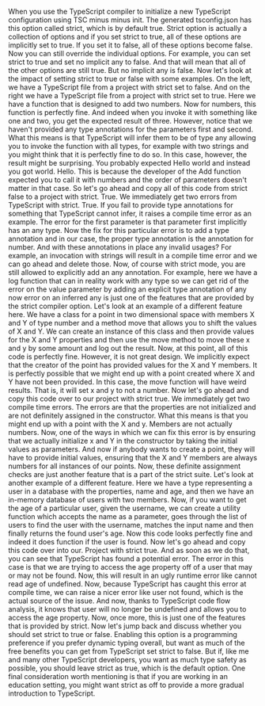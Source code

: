 When you use the TypeScript compiler to initialize a new TypeScript configuration using TSC minus minus
init.
The generated tsconfig.json has this option called strict, which is by default true.
Strict option is actually a collection of options and if you set strict to true, all of these options
are implicitly set to true.
If you set it to false, all of these options become false.
Now you can still override the individual options.
For example, you can set strict to true and set no implicit any to false.
And that will mean that all of the other options are still true.
But no implicit any is false.
Now let's look at the impact of setting strict to true or false with some examples.
On the left, we have a TypeScript file from a project with strict set to false.
And on the right we have a TypeScript file from a project with strict set to true.
Here we have a function that is designed to add two numbers.
Now for numbers, this function is perfectly fine.
And indeed when you invoke it with something like one and two, you get the expected result of three.
However, notice that we haven't provided any type annotations for the parameters first and second.
What this means is that TypeScript will infer them to be of type any allowing you to invoke the function
with all types, for example with two strings and you might think that it is perfectly fine to do so.
In this case, however, the result might be surprising.
You probably expected Hello world and instead you got world.
Hello.
This is because the developer of the Add function expected you to call it with numbers and the order
of parameters doesn't matter in that case.
So let's go ahead and copy all of this code from strict false to a project with strict.
True.
We immediately get two errors from TypeScript with strict.
True.
If you fail to provide type annotations for something that TypeScript cannot infer, it raises a compile
time error as an example.
The error for the first parameter is that parameter first implicitly has an any type.
Now the fix for this particular error is to add a type annotation and in our case, the proper type
annotation is the annotation for number.
And with these annotations in place any invalid usages?
For example, an invocation with strings will result in a compile time error and we can go ahead and
delete those.
Now, of course with strict mode, you are still allowed to explicitly add an any annotation.
For example, here we have a log function that can in reality work with any type so we can get rid of
the error on the value parameter by adding an explicit type annotation of any now error on an inferred
any is just one of the features that are provided by the strict compiler option.
Let's look at an example of a different feature here.
We have a class for a point in two dimensional space with members X and Y of type number and a method
move that allows you to shift the values of X and Y.
We can create an instance of this class and then provide values for the X and Y properties and then
use the move method to move these x and y by some amount and log out the result.
Now, at this point, all of this code is perfectly fine.
However, it is not great design.
We implicitly expect that the creator of the point has provided values for the X and Y members.
It is perfectly possible that we might end up with a point created where X and Y have not been provided.
In this case, the move function will have weird results.
That is, it will set x and y to not a number.
Now let's go ahead and copy this code over to our project with strict true.
We immediately get two compile time errors.
The errors are that the properties are not initialized and are not definitely assigned in the constructor.
What this means is that you might end up with a point with the X and y.
Members are not actually numbers.
Now, one of the ways in which we can fix this error is by ensuring that we actually initialize x and
Y in the constructor by taking the initial values as parameters.
And now if anybody wants to create a point, they will have to provide initial values, ensuring that
the X and Y members are always numbers for all instances of our points.
Now, these definite assignment checks are just another feature that is a part of the strict suite.
Let's look at another example of a different feature.
Here we have a type representing a user in a database with the properties, name and age, and then
we have an in-memory database of users with two members.
Now, if you want to get the age of a particular user, given the username, we can create a utility
function which accepts the name as a parameter, goes through the list of users to find the user with
the username, matches the input name and then finally returns the found user's age.
Now this code looks perfectly fine and indeed it does function if the user is found.
Now let's go ahead and copy this code over into our.
Project with strict true.
And as soon as we do that, you can see that TypeScript has found a potential error.
The error in this case is that we are trying to access the age property off of a user that may or may
not be found.
Now, this will result in an ugly runtime error like cannot read age of undefined.
Now, because TypeScript has caught this error at compile time, we can raise a nicer error like user
not found, which is the actual source of the issue.
And now, thanks to TypeScript code flow analysis, it knows that user will no longer be undefined and
allows you to access the age property.
Now, once more, this is just one of the features that is provided by strict.
Now let's jump back and discuss whether you should set strict to true or false.
Enabling this option is a programming preference if you prefer dynamic typing overall, but want as
much of the free benefits you can get from TypeScript set strict to false.
But if, like me and many other TypeScript developers, you want as much type safety as possible, you
should leave strict as true, which is the default option.
One final consideration worth mentioning is that if you are working in an education setting, you might
want strict as off to provide a more gradual introduction to TypeScript.
